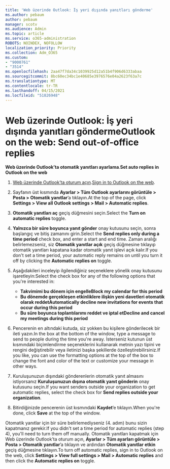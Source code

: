 ```yaml
---
title: 'Web üzerinde Outlook: İş yeri dışında yanıtları gönderme'
ms.author: pebaum
author: pebaum
manager: scotv
ms.audience: Admin
ms.topic: article
ms.service: o365-administration
ROBOTS: NOINDEX, NOFOLLOW
localization_priority: Priority
ms.collection: Adm_O365
ms.custom:
- "9000761"
- "3514"
ms.openlocfilehash: 2aa47f7da34c1039925d12a51b4f906d6333abaa
ms.sourcegitcommit: 8bc60ec34bc1e40685e3976576e04a2623f63a7c
ms.translationtype: MT
ms.contentlocale: tr-TR
ms.lasthandoff: 04/15/2021
ms.locfileid: "51826948"
---
```

# <a name="outlook-on-the-web-send-out-of-office-replies"></a><span data-ttu-id="2e2c1-102">Web üzerinde Outlook: İş yeri dışında yanıtları gönderme</span><span class="sxs-lookup"><span data-stu-id="2e2c1-102">Outlook on the web: Send out-of-office replies</span></span>

<span data-ttu-id="2e2c1-103">**Web üzerinde Outlook’ta otomatik yanıtları ayarlama**.</span><span class="sxs-lookup"><span data-stu-id="2e2c1-103">**Set auto replies in Outlook on the web**</span></span>

1. <span data-ttu-id="2e2c1-104">[Web üzerinde Outlook’ta oturum açın](https://support.office.com/article/how-to-sign-in-to-outlook-on-the-web-763fab4d-0138-4814-b450-37fc286bcb79).</span><span class="sxs-lookup"><span data-stu-id="2e2c1-104">[Sign in to Outlook on the web](https://support.office.com/article/how-to-sign-in-to-outlook-on-the-web-763fab4d-0138-4814-b450-37fc286bcb79).</span></span>

2. <span data-ttu-id="2e2c1-105">Sayfanın üst kısmında **Ayarlar > Tüm Outlook ayarlarını görüntüle > Posta > Otomatik yanıtlar**’a tıklayın.</span><span class="sxs-lookup"><span data-stu-id="2e2c1-105">At the top of the page, click **Settings > View all Outlook settings > Mail > Automatic replies**.</span></span>

3. <span data-ttu-id="2e2c1-106">**Otomatik yanıtları aç** geçiş düğmesini seçin.</span><span class="sxs-lookup"><span data-stu-id="2e2c1-106">Select the **Turn on automatic replies** toggle.</span></span>

4. <span data-ttu-id="2e2c1-107">**Yalnızca bir süre boyunca yanıt gönder** onay kutusunu seçin, sonra başlangıç ve bitiş zamanını girin.</span><span class="sxs-lookup"><span data-stu-id="2e2c1-107">Select the **Send replies only during a time period** check box, and enter a start and end time.</span></span> <span data-ttu-id="2e2c1-108">Zaman aralığı belirlemezseniz, siz **Otomatik yanıtlar açık** geçiş düğmesine tıklayıp otomatik yanıtları kapatana kadar otomatik yanıt işlevi açık kalır.</span><span class="sxs-lookup"><span data-stu-id="2e2c1-108">If you don't set a time period, your automatic reply remains on until you turn it off by clicking the **Automatic replies on** toggle.</span></span>

5. <span data-ttu-id="2e2c1-109">Aşağıdakileri inceleyip ilgilendiğiniz seçeneklere yönelik onay kutusunu işaretleyin:</span><span class="sxs-lookup"><span data-stu-id="2e2c1-109">Select the check box for any of the following options that you're interested in:</span></span>
    - <span data-ttu-id="2e2c1-110">**Takvimimi bu dönem için engelle**</span><span class="sxs-lookup"><span data-stu-id="2e2c1-110">**Block my calendar for this period**</span></span>
    - <span data-ttu-id="2e2c1-111">**Bu dönemde gerçekleşen etkinliklere ilişkin yeni davetleri otomatik olarak reddet**</span><span class="sxs-lookup"><span data-stu-id="2e2c1-111">**Automatically decline new invitations for events that occur during this period**</span></span>
    - <span data-ttu-id="2e2c1-112">**Bu süre boyunca toplantılarımı reddet ve iptal et**</span><span class="sxs-lookup"><span data-stu-id="2e2c1-112">**Decline and cancel my meetings during this period**</span></span>

6. <span data-ttu-id="2e2c1-113">Pencerenin en altındaki kutuda, siz yokken bu kişilere gönderilecek bir ileti yazın.</span><span class="sxs-lookup"><span data-stu-id="2e2c1-113">In the box at the bottom of the window, type a message to send to people during the time you're away.</span></span> <span data-ttu-id="2e2c1-114">İsterseniz kutunun üst kısmındaki biçimlendirme seçeneklerini kullanarak metnin yazı tipini ve rengini değiştirebilir veya iletinizi başka şekillerde özelleştirebilirsiniz.</span><span class="sxs-lookup"><span data-stu-id="2e2c1-114">If you like, you can use the formatting options at the top of the box to change the font and color of the text or customize your message in other ways.</span></span>

7. <span data-ttu-id="2e2c1-115">Kuruluşunuzun dışındaki gönderenlerin otomatik yanıt almasını istiyorsanız **Kuruluşunuzun dışına otomatik yanıt gönderin** onay kutusunu seçin.</span><span class="sxs-lookup"><span data-stu-id="2e2c1-115">If you want senders outside your organization to get automatic replies, select the check box for **Send replies outside your organization**.</span></span>

8. <span data-ttu-id="2e2c1-116">Bitirdiğinizde pencerenin üst kısmındaki **Kaydet**’e tıklayın.</span><span class="sxs-lookup"><span data-stu-id="2e2c1-116">When you're done, click **Save** at the top of the window.</span></span>

<span data-ttu-id="2e2c1-117">Otomatik yanıtlar için bir süre belirlemediyseniz (4. adım) bunu sizin kapatmanız gerekir.</span><span class="sxs-lookup"><span data-stu-id="2e2c1-117">If you didn't set a time period for automatic replies (step 4), you'll need to turn them off manually.</span></span> <span data-ttu-id="2e2c1-118">Otomatik yanıtları kapatmak için Web üzerinde Outlook’ta oturum açın, **Ayarlar > Tüm ayarları görüntüle > Posta > Otomatik yanıtlar**’a tıklayın ve ardından **Otomatik yanıtlar etkin** geçiş düğmesine tıklayın.</span><span class="sxs-lookup"><span data-stu-id="2e2c1-118">To turn off automatic replies, sign in to Outlook on the web, click **Settings > View full settings > Mail > Automatic replies** and then click the **Automatic replies on** toggle.</span></span>
